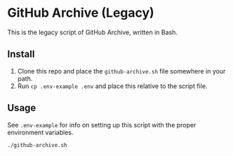 # GitHub Archive (Legacy)

This is the legacy script of GitHub Archive, written in Bash.

## Install

1. Clone this repo and place the `github-archive.sh` file somewhere in your path.
1. Run `cp .env-example .env` and place this relative to the script file.

## Usage

See `.env-example` for info on setting up this script with the proper environment variables.

```bash
./github-archive.sh
```
